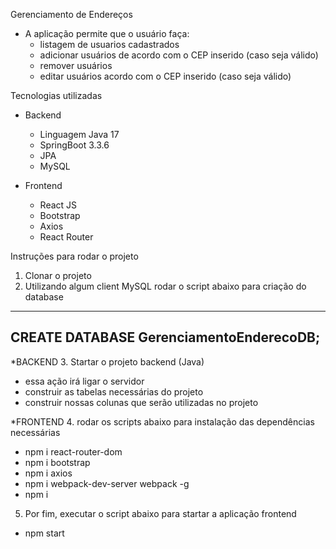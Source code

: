 Gerenciamento de Endereços

* A aplicação permite que o usuário faça:
  - listagem de usuarios cadastrados
  - adicionar usuários de acordo com o CEP inserido (caso seja válido)
  - remover usuários
  - editar usuários acordo com o CEP inserido (caso seja válido)
 
Tecnologias utilizadas

* Backend
  - Linguagem Java 17
  - SpringBoot 3.3.6
  - JPA
  - MySQL

* Frontend
  - React JS
  - Bootstrap
  - Axios
  - React Router

 
Instruções para rodar o projeto

1. Clonar o projeto
2. Utilizando algum client MySQL rodar o script abaixo para criação do database
---------------------------------------
CREATE DATABASE GerenciamentoEnderecoDB;
----------------------------------------
*BACKEND
3. Startar o projeto backend (Java)
  - essa ação irá ligar o servidor
  - construir as tabelas necessárias do projeto
  - construir nossas colunas que serão utilizadas no projeto

*FRONTEND
4. rodar os scripts abaixo para instalação das dependências necessárias
  - npm i react-router-dom
  - npm i bootstrap
  - npm i axios
  - npm i webpack-dev-server webpack -g
  - npm i

5. Por fim, executar o script abaixo para startar a aplicação frontend
  - npm start




